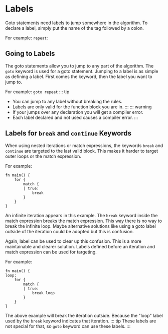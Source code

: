 # Labels
Goto statements need labels to jump somewhere in the algorithm. To declare a label, simply put the name of the tag followed by a colon.

For example: `repeat:`

## Going to Labels
The goto statements allow you to jump to any part of the algorithm.
The `goto` keyword is used for a goto statement. Jumping to a label is as simple as defining a label. First comes the keyword, then the label you want to jump to.

For example: `goto repeat`
::: tip
- You can jump to any label without breaking the rules.
- Labels are only valid for the function block you are in.
:::
::: warning
- If your jumps over any declaration you will get a compiler error.
- Each label declared and not used causes a compiler error.
:::

## Labels for `break` and `continue` Keywords
When using nested iterations or match expressions, the keywords `break` and `continue` are targeted to the last valid block. This makes it harder to target outer loops or the match expression.

For example:
```
fn main() {
    for {
        match {
        | true:
            break
        }
    }
}
```
An infinite iteration appears in this example. The `break` keyword inside the match expression breaks the match expression. This way there is no way to break the infinite loop. Maybe alternative solutions like using a goto label outside of the iteration could be adopted but this is confusion.

Again, label can be used to clear up this confusion. This is a more maintainable and clearer solution. Labels defined before an iteration and match expression can be used for targeting.

For example:
```
fn main() {
loop:
    for {
        match {
        | true:
            break loop
        }
    }
}
```
The above example will break the iteration outside. Because the "loop" label used by the `break` keyword indicates that iteration.
::: tip
These labels are not special for that, so `goto` keyword can use these labels.
:::